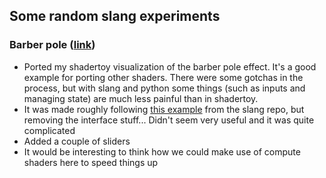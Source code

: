 ## Some random slang experiments

### Barber pole ([link](https://github.com/nestor98/slangpy-experiments/tree/master/apps/barber1))
- Ported my shadertoy visualization of the barber pole effect. It's a good example for porting other shaders. There were some gotchas in the process, but with slang and python some things (such as inputs and managing state) are much less painful than in shadertoy. 
- It was made roughly following [this example](https://github.com/shader-slang/slang/blob/master/examples/shader-toy/shader-toy.slang) from the slang repo, but removing the interface stuff... Didn't seem very useful and it was quite complicated
- Added a couple of sliders
- It would be interesting to think how we could make use of compute shaders here to speed things up
